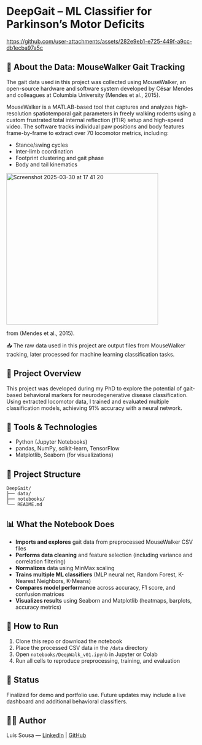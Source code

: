# DeepGait – ML Classifier for Parkinson’s Motor Deficits



https://github.com/user-attachments/assets/282e9eb1-e725-449f-a9cc-db1ecba97a5c



## 🐾 About the Data: MouseWalker Gait Tracking
The gait data used in this project was collected using MouseWalker, an open-source hardware and software system developed by César Mendes and colleagues at Columbia University (Mendes et al., 2015).

MouseWalker is a MATLAB-based tool that captures and analyzes high-resolution spatiotemporal gait parameters in freely walking rodents using a custom frustrated total internal reflection (fTIR) setup and high-speed video. The software tracks individual paw positions and body features frame-by-frame to extract over 70 locomotor metrics, including:
- Stance/swing cycles
- Inter-limb coordination
- Footprint clustering and gait phase
- Body and tail kinematics

<img width="395" alt="Screenshot 2025-03-30 at 17 41 20" src="https://github.com/user-attachments/assets/08a3507d-51bd-4897-a2fa-6588419e6ac0" />

from (Mendes et al., 2015).



📥 The raw data used in this project are output files from MouseWalker tracking, later processed for machine learning classification tasks.

## 🧠 Project Overview
This project was developed during my PhD to explore the potential of gait-based behavioral markers for neurodegenerative disease classification. Using extracted locomotor data, I trained and evaluated multiple classification models, achieving 91% accuracy with a neural network.

## 🔧 Tools & Technologies
- Python (Jupyter Notebooks)
- pandas, NumPy, scikit-learn, TensorFlow
- Matplotlib, Seaborn (for visualizations)

## 📁 Project Structure
```
DeepGait/
├── data/               
├── notebooks/          
└── README.md          
```


## 📊 What the Notebook Does
- **Imports and explores** gait data from preprocessed MouseWalker CSV files  
- **Performs data cleaning** and feature selection (including variance and correlation filtering)  
- **Normalizes** data using MinMax scaling  
- **Trains multiple ML classifiers** (MLP neural net, Random Forest, K-Nearest Neighbors, K-Means)  
- **Compares model performance** across accuracy, F1 score, and confusion matrices  
- **Visualizes results** using Seaborn and Matplotlib (heatmaps, barplots, accuracy metrics)

## 🚀 How to Run

1. Clone this repo or download the notebook
2. Place the processed CSV data in the `/data` directory
3. Open `notebooks/DeepWalk_v01.ipynb` in Jupyter or Colab
4. Run all cells to reproduce preprocessing, training, and evaluation

## 📌 Status

Finalized for demo and portfolio use. Future updates may include a live dashboard and additional behavioral classifiers.

## 🧑‍💻 Author
Luís Sousa — [LinkedIn](https://www.linkedin.com/in/luis-ma-sousa31) | [GitHub](https://github.com/luismasousa)
